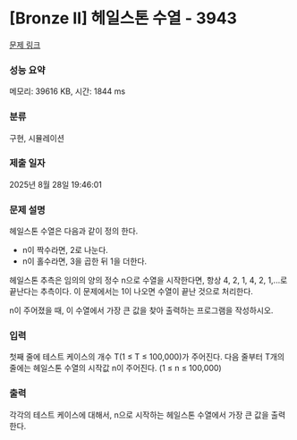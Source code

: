 # [Bronze II] 헤일스톤 수열 - 3943 

[문제 링크](https://www.acmicpc.net/problem/3943) 

### 성능 요약

메모리: 39616 KB, 시간: 1844 ms

### 분류

구현, 시뮬레이션

### 제출 일자

2025년 8월 28일 19:46:01

### 문제 설명

<p>헤일스톤 수열은 다음과 같이 정의 한다.</p>

<ul>
	<li>n이 짝수라면, 2로 나눈다.</li>
	<li>n이 홀수라면, 3을 곱한 뒤 1을 더한다.</li>
</ul>

<p>헤일스톤 추측은 임의의 양의 정수 n으로 수열을 시작한다면, 항상 4, 2, 1, 4, 2, 1,...로 끝난다는 추측이다. 이 문제에서는 1이 나오면 수열이 끝난 것으로 처리한다.</p>

<p>n이 주어졌을 때, 이 수열에서 가장 큰 값을 찾아 출력하는 프로그램을 작성하시오.</p>

### 입력 

 <p>첫째 줄에 테스트 케이스의 개수 T(1 ≤ T ≤ 100,000)가 주어진다. 다음 줄부터 T개의 줄에는 헤일스톤 수열의 시작값 n이 주어진다. (1 ≤ n ≤ 100,000)</p>

### 출력 

 <p>각각의 테스트 케이스에 대해서, n으로 시작하는 헤일스톤 수열에서 가장 큰 값을 출력한다.</p>

